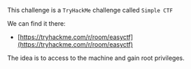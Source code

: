 This challenge is a `TryHackMe` challenge called `Simple CTF`

We can find it there:
- [https://tryhackme.com/r/room/easyctf](https://tryhackme.com/r/room/easyctf)

The idea is to access to the machine and gain root privileges.


